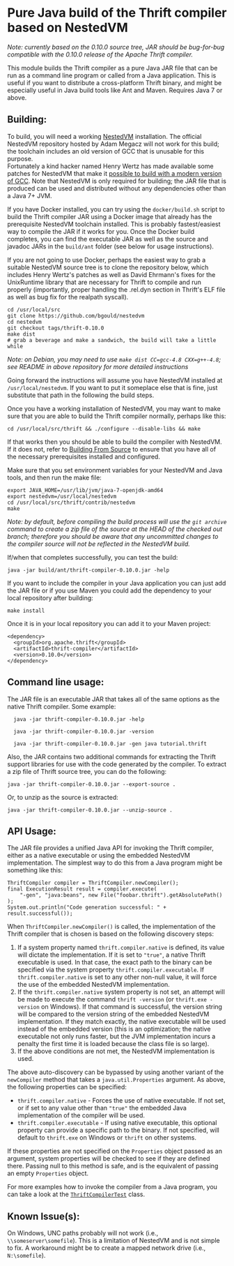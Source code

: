 Pure Java build of the Thrift compiler based on NestedVM
========================================================

*Note: currently based on the 0.10.0 source tree, JAR should be bug-for-bug
compatible with the 0.10.0 release of the Apache Thrift compiler.*

This module builds the Thrift compiler as a pure Java JAR file that can be run
as a command line program or called from a Java application.  This is useful if
you want to distribute a cross-platform Thrift binary, and might be especially
useful in Java build tools like Ant and Maven.  Requires Java 7 or above.

Building:
---------

To build, you will need a working [NestedVM][1] installation.  The official 
NestedVM repository hosted by Adam Megacz will not work for this build; the 
toolchain includes an old version of GCC that is unusable for this purpose.  
Fortunately a kind hacker named Henry Wertz has made available some patches for
NestedVM that make it [possible to build with a modern version of GCC][2]. Note
that NestedVM is only required for building; the JAR file that is produced can
be used and distributed without any dependencies other than a Java 7+ JVM.

If you have Docker installed, you can try using the `docker/build.sh` script to
build the Thrift compiler JAR using a Docker image that already has the 
prerequisite NestedVM toolchain installed.  This is probably fastest/easiest
way to compile the JAR if it works for you.  Once the Docker build completes,
you can find the executable JAR as well as the source and javadoc JARs in the
`build/ant` folder (see below for usage instructions).

If you are not going to use Docker, perhaps the easiest way to grab a suitable
NestedVM source tree is to clone the repository below, which includes Henry
Wertz's patches as well as David Ehrmann's fixes for the UnixRuntime library 
that are necessary for  Thrift to compile and run properly (importantly,
proper handling the .rel.dyn section in Thrift's ELF file as well as bug fix
for the realpath syscall).

    cd /usr/local/src
    git clone https://github.com/bgould/nestedvm
    cd nestedvm
    git checkout tags/thrift-0.10.0
    make dist
    # grab a beverage and make a sandwich, the build will take a little while

*Note: on Debian, you may need to use `make dist CC=gcc-4.8 CXX=g++-4.8`;
see README in above repository for more detailed instructions*

Going forward the instructions will assume you have NestedVM installed at
`/usr/local/nestedvm`.  If you want to put it someplace else that is fine,
just substitute that path in the following the build steps.

Once you have a working installation of NestedVM, you may want to make sure
that you are able to build the Thrift compiler normally, perhaps like this:

    cd /usr/local/src/thrift && ./configure --disable-libs && make

If that works then you should be able to build the compiler with NestedVM.  If
it does not, refer to [Building From Source][3] to ensure that you have all of
the necessary prerequisites installed and configured.

Make sure that you set environment variables for your NestedVM and Java tools,
and then run the make file:

    export JAVA_HOME=/usr/lib/jvm/java-7-openjdk-amd64
    export nestedvm=/usr/local/nestedvm
    cd /usr/local/src/thrift/contrib/nestedvm
    make

*Note: by default, before compiling the build process will use the 
`git archive` command to create a zip file of the source at the HEAD of the
checked out branch; therefore you should be aware that any uncommitted changes
to the compiler source will not be reflected in the NestedVM build.*

If/when that completes successfully, you can test the build:

    java -jar build/ant/thrift-compiler-0.10.0.jar -help

If you want to include the compiler in your Java application you can just add
the JAR file or if you use Maven you could add the dependency to your local
repository after building:

    make install

Once it is in your local repository you can add it to your Maven project:

    <dependency>
      <groupId>org.apache.thrift</groupId>
      <artifactId>thrift-compiler</artifactId>
      <version>0.10.0</version>
    </dependency>

Command line usage:
-------------------

The JAR file is an executable JAR that takes all of the same options as the 
native Thrift compiler.  Some example:

      java -jar thrift-compiler-0.10.0.jar -help
    
	  java -jar thrift-compiler-0.10.0.jar -version
    
	  java -jar thrift-compiler-0.10.0.jar -gen java tutorial.thrift

Also, the JAR contains two additional commands for extracting the Thrift
support libraries for use with the code generated by the compiler.  To extract
a zip file of Thrift source tree, you can do the following:

    java -jar thrift-compiler-0.10.0.jar --export-source .

Or, to unzip as the source is extracted:

    java -jar thrift-compiler-0.10.0.jar --unzip-source .

API Usage:
----------

The JAR file provides a unified Java API for invoking the Thrift compiler,
either as a native executable or using the embedded NestedVM implementation. The
simplest way to do this from a Java program might be something like this:

    ThriftCompiler compiler = ThriftCompiler.newCompiler();
    final ExecutionResult result = compiler.execute(
        "-gen", "java:beans", new File("foobar.thrift").getAbsolutePath()
    );
    System.out.println("Code generation successful: " + result.successful());

When `ThriftCompiler.newCompiler()` is called, the implementation of the Thrift
compiler that is chosen is based on the following discovery steps:

 1. If a system property named `thrift.compiler.native` is defined, its value
    will dictate the implementation.  If it is set to `"true"`, a native Thrift
    executable is used.  In that case, the exact path to the binary can be
    specified via the system property `thrift.compiler.executable`. If
    `thrift.compiler.native` is set to any other non-null value, it will force
    the use of the embedded NestedVM implementation.
 2. If the `thrift.compiler.native` system property is not set, an attempt will
    be made to execute the command `thrift -version` (or  `thrift.exe -version`
    on Windows).  If that command is successful, the version string will be
    compared to the version string of the embedded NestedVM implementation.  If
    they match exactly, the native executable will be used instead of the
    embedded version (this is an optimization; the native executable not only
    runs faster, but the JVM implementation incurs a penalty the first time
    it is loaded because the class file is so large).
 3. If the above conditions are not met, the NestedVM implementation is used.

The above auto-discovery can be bypassed by using another variant of the
`newCompiler` method that takes a `java.util.Properties` argument.  As above,
the following properties can be specified:

  * `thrift.compiler.native` - Forces the use of native executable.  If not set,
    or if set to any value other than `"true"` the embedded Java implementation
    of the compiler will be used.<br/>
  * `thrift.compiler.executable` - If using native executable, this optional 
    property can provide a specific path to the binary.  If not specified, will
    default to `thrift.exe` on Windows or `thrift` on other systems.

If these properties are not specified on the `Properties` object passed as an
argument, system properties will be checked to see if they are defined there.
Passing null to this method is safe, and is the equivalent of passing an empty
`Properties` object.

For more examples how to invoke the compiler from a Java program, you can
take a look at the [`ThriftCompilerTest`][4] class.

Known Issue(s):
---------------

On Windows, UNC paths probably will not work (i.e., `\\someserver\somefile`).
This is a limitation of NestedVM and is not simple to fix.  A workaround might
be to create a mapped network drive (i.e., `N:\somefile`).

[1]: http://nestedvm.ibex.org/
[2]: https://lists.hcoop.net/pipermail/nestedvm/2014-September/000151.html
[3]: http://thrift.apache.org/docs/BuildingFromSource
[4]: src/test/java/org/apache/thrift/compiler/ThriftCompilerTest.java
